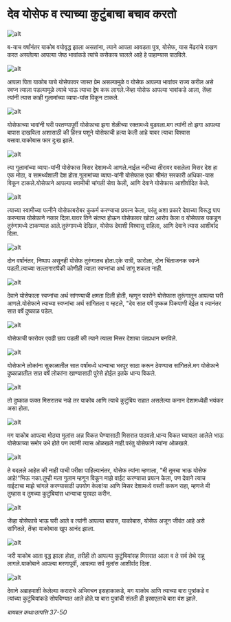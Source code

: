 # देव योसेफ व त्याच्या कुटुंबाचा बचाव करतो

![alt](https://cdn.door43.org/obs/jpg/360px/obs-en-08-01.jpg)

ब-याच वर्षांनंतर याकोब वयोवृद्ध झाला असतांना, त्याने आपला आवडता पुत्र, योसेफ, यास मेंढरांचे राखण करत असलेल्या आपल्या जेष्ठ भावांकडे त्यांचे कसेकाय चालले आहे हे पाहाण्यास पाठविले.

![alt](https://cdn.door43.org/obs/jpg/360px/obs-en-08-02.jpg)

आपला पिता याकोब याचे योसेफावर जास्त प्रेम असल्यामुळे व योसेफ आपल्या भावांवर राज्य करील असे स्वप्न त्याला पडल्यामूळे त्याचे भाऊ त्याचा द्वेष करू लागले.जेंव्हा योसेफ आपल्या भावांकडे आला, तेंव्हा त्यांनी त्यास काही गुलामांच्या व्यापा-यांस विकून टाकले.

![alt](https://cdn.door43.org/obs/jpg/360px/obs-en-08-03.jpg)

योसेफाच्या भावांनी घरी परतण्यापूर्वी योसेफाचा झगा शेळीच्या रक्तामध्ये बुडवला.मग त्यांनी तो झगा आपल्या बापास दाखविला अशासाठी की हिंस्त्र पशूने योसेफाची हत्या केली आहे यावर त्याचा विश्वास बसावा.याकोबास फार दुःख झाले.

![alt](https://cdn.door43.org/obs/jpg/360px/obs-en-08-04.jpg)

त्या गुलामांच्या व्यापा-यांनी योसेफास मिसर देशामध्ये आणले.नाईल नदीच्या तीरावर वसलेला मिसर देश हा एक मोठा, व सामर्थ्यशाली देश होता.गुलामांच्या व्यापा-यांनी योसेफास एका श्रीमंत सरकारी अधिका-यास विकून टाकले.योसेफाने आपल्या स्वामीची चांगली सेवा केली, आणि देवाने योसेफास आशीर्वादित केले.

![alt](https://cdn.door43.org/obs/jpg/360px/obs-en-08-05.jpg)

त्याच्या स्वामीच्या पत्नीने योसेफाबरोबर कुकर्म करण्याचा प्रयत्न केला, परंतु अशा प्रकारे देवाच्या विरूद्ध पाप करण्यास योसेफाने नकार दिला.यावर तिने संतप्त होऊन योसेफावर खोटा आरोप केला व योसेफास पकडून तुरुंगामध्ये टाकण्यात आले.तुरुंगामध्ये देखिल, योसेफ देवाशी विश्वासू राहिला, आणि देवाने त्यास आशीर्वाद दिला.

![alt](https://cdn.door43.org/obs/jpg/360px/obs-en-08-06.jpg)

दोन वर्षांनंतर, निष्पाप असूनही योसेफ तुरुंगातच होता.एके रात्री, फारोला, दोन चिंताजनक स्वप्ने पडली.त्याच्या सल्लागारांपैकी कोणीही त्याला स्वप्नांचा अर्थ सांगू शकला नाही.

![alt](https://cdn.door43.org/obs/jpg/360px/obs-en-08-07.jpg)

देवाने योसेफाला स्वप्नांचा अर्थ सांगण्याची क्षमता दिली होती, म्हणून फारोने योसेफास तुरूंगातून आपल्या घरी आणले.योसेफाने त्याच्या स्वप्नांचा अर्थ सांगितला व म्हटले, "देव सात वर्षे पुष्कळ पिकपाणी देईल व त्यानंतर सात वर्षे दुष्काळ पडेल.

![alt](https://cdn.door43.org/obs/jpg/360px/obs-en-08-08.jpg)

योसेफाची फारोवर एवढी छाप पडली की त्याने त्याला मिसर देशाचा पंतप्रधान बनविले.

![alt](https://cdn.door43.org/obs/jpg/360px/obs-en-08-09.jpg)

योसेफाने लोकांना सुकाळातील सात वर्षांमध्ये धान्याचा भरपूर साठा करून ठेवण्यास सांगितले.मग योसेफाने दुष्काळातील सात वर्षे लोकांना खाण्यासाठी पुरेसे होईल इतके धान्य विकले.

![alt](https://cdn.door43.org/obs/jpg/360px/obs-en-08-10.jpg)

तो दुष्काळ फक्त मिसरातच नव्हे तर याकोब आणि त्याचे कुटुंबिय राहात असलेल्या कनान देशामध्येही भयंकर असा होता.

![alt](https://cdn.door43.org/obs/jpg/360px/obs-en-08-11.jpg)

मग याकोब आपल्या मोठ्या मुलांस अन्न विकत घेण्यासाठी मिसरात पाठवतो.धान्य विकत घ्यायला आलेले भाऊ योसेफाच्या समोर उभे होते पण त्यांनी त्यास ओळखले नाही.परंतु योसेफाने त्यांना ओळखले.

![alt](https://cdn.door43.org/obs/jpg/360px/obs-en-08-12.jpg)

ते बदलले आहेत की नाही याची परीक्षा पाहिल्यानंतर, योसेफ त्यांना म्हणाला, "मी तुमचा भाऊ योसेफ आहे!"भिऊ नका.तुम्ही मला गुलाम म्हणून विकून माझे वाईट करण्याचा प्रयत्न केला, पण देवाने त्याच वाईटाचा माझे चांगले करण्यासाठी उपयोग केला!या आणि मिसर देशामध्ये वस्ती करून राहा, म्हणजे मी तुम्हास व तुमच्या कुटुंबियांस धान्याचा पुरवठा करीन.

![alt](https://cdn.door43.org/obs/jpg/360px/obs-en-08-13.jpg)

जेंव्हा योसेफाचे भाऊ घरी आले व त्यांनी आपल्या बापास, याकोबास, योसेफ अजून जीवंत आहे असे सांगितले, तेंव्हा याकोबास खूप आनंद झाला.

![alt](https://cdn.door43.org/obs/jpg/360px/obs-en-08-14.jpg)

जरी याकोब आता वृद्ध झाला होता, तरीही तो आपल्या कुटुंबियांसह मिसरात आला व ते सर्व तेथे राहू लागले.याकोबाने आपल्या मरणापूर्वी, आपल्या सर्व मुलांस आशीर्वाद दिला.

![alt](https://cdn.door43.org/obs/jpg/360px/obs-en-08-15.jpg)

देवाने अब्राहमाशी केलेल्या कराराचे अभिवचन  इसहाकाकडे, मग याकोब आणि त्याच्या बारा पुत्रांकडे व त्यांच्या कुटुंबियांकडे सोपविण्यात आले होते.या बारा पुत्रांची संतती ही इस्राएलाचे बारा वंश  झाले.

_बायबल कथाःउत्पत्ति 37-50_